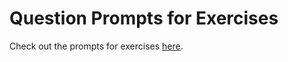 # Question Prompts for Exercises
Check out the prompts for exercises [here](https://people.inf.elte.hu/poor_a/en/fl.html).
